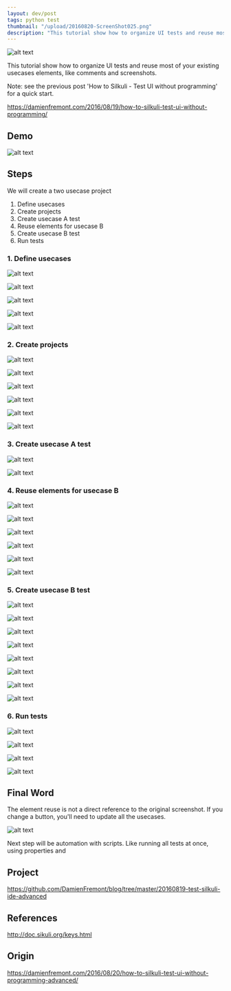```yaml
---
layout: dev/post
tags: python test
thumbnail: "/upload/20160820-ScreenShot025.png"
description: "This tutorial show how to organize UI tests and reuse most of your existing usecases elements..."
---
```


 
![alt text](/upload/20160820-ScreenShot025.png)

This tutorial show how to organize UI tests and reuse most of your existing usecases elements, like comments and screenshots.

Note: see the previous post 'How to Silkuli - Test UI without programming' for a quick start.

https://damienfremont.com/2016/08/19/how-to-silkuli-test-ui-without-programming/

## Demo

![alt text](/upload/demo.gif)

## Steps

We will create a two usecase project

1. Define usecases
2. Create projects
3. Create usecase A test
4. Reuse elements for usecase B
5. Create usecase B test
6. Run tests

### 1. Define usecases

![alt text](/upload/20160819-ScreenShot001.png)

![alt text](/upload/20160819-ScreenShot002.png)

![alt text](/upload/20160819-ScreenShot003.png)

![alt text](/upload/20160819-ScreenShot004.png)

![alt text](/upload/20160819-ScreenShot005.png)

### 2. Create projects

![alt text](/upload/20160819-ScreenShot006.png)

![alt text](/upload/20160819-ScreenShot007.png)

![alt text](/upload/20160819-ScreenShot008.png)

![alt text](/upload/20160819-ScreenShot009.png)

![alt text](/upload/20160819-ScreenShot010.png)

![alt text](/upload/20160819-ScreenShot011.png)

### 3. Create usecase A test

![alt text](/upload/20160819-ScreenShot012.png)

![alt text](/upload/20160819-ScreenShot013.png)

### 4. Reuse elements for usecase B

![alt text](/upload/20160819-ScreenShot014.png)

![alt text](/upload/20160819-ScreenShot015.png)

![alt text](/upload/20160819-ScreenShot016.png)

![alt text](/upload/20160819-ScreenShot017.png)

![alt text](/upload/20160819-ScreenShot018.png)

![alt text](/upload/20160819-ScreenShot019.png)

### 5. Create usecase B test

![alt text](/upload/20160819-ScreenShot020.png)

![alt text](/upload/20160819-ScreenShot021.png)

![alt text](/upload/20160819-ScreenShot022.png)

![alt text](/upload/20160819-ScreenShot023.png)

![alt text](/upload/20160819-ScreenShot024.png)

![alt text](/upload/20160819-ScreenShot025.png)

![alt text](/upload/20160819-ScreenShot026.png)

![alt text](/upload/20160819-ScreenShot027.png)

### 6. Run tests

![alt text](/upload/20160819-ScreenShot028.png)

![alt text](/upload/20160819-ScreenShot029.png)

![alt text](/upload/20160819-ScreenShot030.png)

![alt text](/upload/20160819-ScreenShot031.png)

## Final Word

The element reuse is not a direct reference to the original screenshot. If you change a button, you'll need to update all the usecases.

![alt text](/upload/20160819-ScreenShot032.png)

Next step will be automation with scripts. Like running all tests at once, using properties and 

## Project

https://github.com/DamienFremont/blog/tree/master/20160819-test-silkuli-ide-advanced

## References

http://doc.sikuli.org/keys.html

## Origin

https://damienfremont.com/2016/08/20/how-to-silkuli-test-ui-without-programming-advanced/
